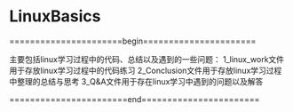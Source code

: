 # LinuxBasics
======================begin======================

主要包括linux学习过程中的代码、总结以及遇到的一些问题：
1_linux_work文件用于存放linux学习过程中的代码练习
2_Conclusion文件用于存放linux学习过程中整理的总结与思考
3_Q&A文件用于存在linux学习中遇到的问题以及解答

=======================end=======================
